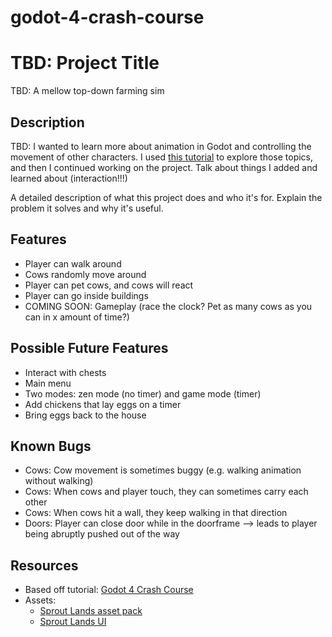 # godot-4-crash-course

# TBD: Project Title

TBD: A mellow top-down farming sim

## Description

TBD: I wanted to learn more about animation in Godot and controlling the movement of other characters. I used [this tutorial](https://www.youtube.com/watch?v=Luf2Kr5s3BM) to explore those topics, and then I continued working on the project. Talk about things I added and learned about (interaction!!!)

A detailed description of what this project does and who it's for. Explain the problem it solves and why it's useful.

## Features

- Player can walk around
- Cows randomly move around
- Player can pet cows, and cows will react
- Player can go inside buildings
- COMING SOON: Gameplay (race the clock? Pet as many cows as you can in x amount of time?)

## Possible Future Features
- Interact with chests
- Main menu
- Two modes: zen mode (no timer) and game mode (timer)
- Add chickens that lay eggs on a timer
- Bring eggs back to the house

## Known Bugs
- Cows: Cow movement is sometimes buggy (e.g. walking animation without walking)
- Cows: When cows and player touch, they can sometimes carry each other
- Cows: When cows hit a wall, they keep walking in that direction
- Doors: Player can close door while in the doorframe --> leads to player being abruptly pushed out of the way

## Resources

- Based off tutorial: [Godot 4 Crash Course](https://www.youtube.com/watch?v=Luf2Kr5s3BM)
- Assets:
  - [Sprout Lands asset pack](https://cupnooble.itch.io/sprout-lands-asset-pack)
  - [Sprout Lands UI](https://cupnooble.itch.io/sprout-lands-ui-pack)